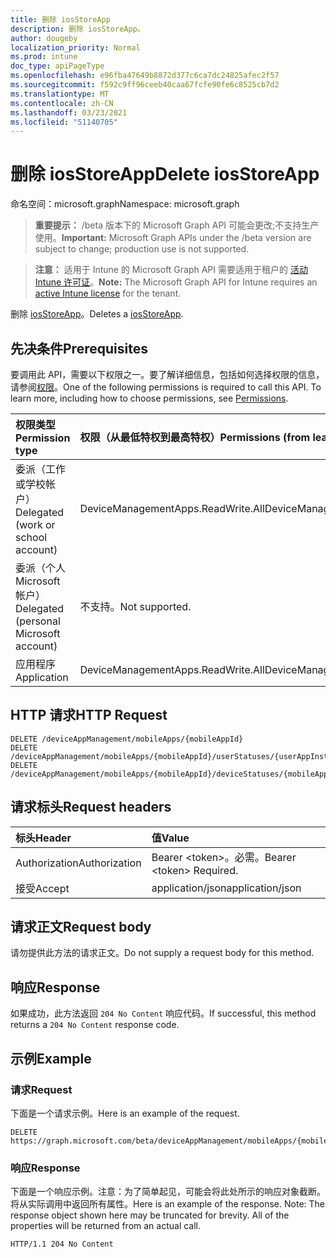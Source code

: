```yaml
---
title: 删除 iosStoreApp
description: 删除 iosStoreApp。
author: dougeby
localization_priority: Normal
ms.prod: intune
doc_type: apiPageType
ms.openlocfilehash: e96fba47649b8872d377c6ca7dc24825afec2f57
ms.sourcegitcommit: f592c9ff96ceeb40caa67fcfe90fe6c8525cb7d2
ms.translationtype: MT
ms.contentlocale: zh-CN
ms.lasthandoff: 03/23/2021
ms.locfileid: "51140705"
---
```

# <a name="delete-iosstoreapp"></a><span data-ttu-id="227c8-103">删除 iosStoreApp</span><span class="sxs-lookup"><span data-stu-id="227c8-103">Delete iosStoreApp</span></span>

<span data-ttu-id="227c8-104">命名空间：microsoft.graph</span><span class="sxs-lookup"><span data-stu-id="227c8-104">Namespace: microsoft.graph</span></span>

> <span data-ttu-id="227c8-105">**重要提示：** /beta 版本下的 Microsoft Graph API 可能会更改;不支持生产使用。</span><span class="sxs-lookup"><span data-stu-id="227c8-105">**Important:** Microsoft Graph APIs under the /beta version are subject to change; production use is not supported.</span></span>

> <span data-ttu-id="227c8-106">**注意：** 适用于 Intune 的 Microsoft Graph API 需要适用于租户的 [活动 Intune 许可证](https://go.microsoft.com/fwlink/?linkid=839381)。</span><span class="sxs-lookup"><span data-stu-id="227c8-106">**Note:** The Microsoft Graph API for Intune requires an [active Intune license](https://go.microsoft.com/fwlink/?linkid=839381) for the tenant.</span></span>

<span data-ttu-id="227c8-107">删除 [iosStoreApp](../resources/intune-apps-iosstoreapp.md)。</span><span class="sxs-lookup"><span data-stu-id="227c8-107">Deletes a [iosStoreApp](../resources/intune-apps-iosstoreapp.md).</span></span>

## <a name="prerequisites"></a><span data-ttu-id="227c8-108">先决条件</span><span class="sxs-lookup"><span data-stu-id="227c8-108">Prerequisites</span></span>
<span data-ttu-id="227c8-p101">要调用此 API，需要以下权限之一。要了解详细信息，包括如何选择权限的信息，请参阅[权限](/graph/permissions-reference)。</span><span class="sxs-lookup"><span data-stu-id="227c8-p101">One of the following permissions is required to call this API. To learn more, including how to choose permissions, see [Permissions](/graph/permissions-reference).</span></span>

|<span data-ttu-id="227c8-111">权限类型</span><span class="sxs-lookup"><span data-stu-id="227c8-111">Permission type</span></span>|<span data-ttu-id="227c8-112">权限（从最低特权到最高特权）</span><span class="sxs-lookup"><span data-stu-id="227c8-112">Permissions (from least to most privileged)</span></span>|
|:---|:---|
|<span data-ttu-id="227c8-113">委派（工作或学校帐户）</span><span class="sxs-lookup"><span data-stu-id="227c8-113">Delegated (work or school account)</span></span>|<span data-ttu-id="227c8-114">DeviceManagementApps.ReadWrite.All</span><span class="sxs-lookup"><span data-stu-id="227c8-114">DeviceManagementApps.ReadWrite.All</span></span>|
|<span data-ttu-id="227c8-115">委派（个人 Microsoft 帐户）</span><span class="sxs-lookup"><span data-stu-id="227c8-115">Delegated (personal Microsoft account)</span></span>|<span data-ttu-id="227c8-116">不支持。</span><span class="sxs-lookup"><span data-stu-id="227c8-116">Not supported.</span></span>|
|<span data-ttu-id="227c8-117">应用程序</span><span class="sxs-lookup"><span data-stu-id="227c8-117">Application</span></span>|<span data-ttu-id="227c8-118">DeviceManagementApps.ReadWrite.All</span><span class="sxs-lookup"><span data-stu-id="227c8-118">DeviceManagementApps.ReadWrite.All</span></span>|

## <a name="http-request"></a><span data-ttu-id="227c8-119">HTTP 请求</span><span class="sxs-lookup"><span data-stu-id="227c8-119">HTTP Request</span></span>
<!-- {
  "blockType": "ignored"
}
-->
``` http
DELETE /deviceAppManagement/mobileApps/{mobileAppId}
DELETE /deviceAppManagement/mobileApps/{mobileAppId}/userStatuses/{userAppInstallStatusId}/app
DELETE /deviceAppManagement/mobileApps/{mobileAppId}/deviceStatuses/{mobileAppInstallStatusId}/app
```

## <a name="request-headers"></a><span data-ttu-id="227c8-120">请求标头</span><span class="sxs-lookup"><span data-stu-id="227c8-120">Request headers</span></span>
|<span data-ttu-id="227c8-121">标头</span><span class="sxs-lookup"><span data-stu-id="227c8-121">Header</span></span>|<span data-ttu-id="227c8-122">值</span><span class="sxs-lookup"><span data-stu-id="227c8-122">Value</span></span>|
|:---|:---|
|<span data-ttu-id="227c8-123">Authorization</span><span class="sxs-lookup"><span data-stu-id="227c8-123">Authorization</span></span>|<span data-ttu-id="227c8-124">Bearer &lt;token&gt;。必需。</span><span class="sxs-lookup"><span data-stu-id="227c8-124">Bearer &lt;token&gt; Required.</span></span>|
|<span data-ttu-id="227c8-125">接受</span><span class="sxs-lookup"><span data-stu-id="227c8-125">Accept</span></span>|<span data-ttu-id="227c8-126">application/json</span><span class="sxs-lookup"><span data-stu-id="227c8-126">application/json</span></span>|

## <a name="request-body"></a><span data-ttu-id="227c8-127">请求正文</span><span class="sxs-lookup"><span data-stu-id="227c8-127">Request body</span></span>
<span data-ttu-id="227c8-128">请勿提供此方法的请求正文。</span><span class="sxs-lookup"><span data-stu-id="227c8-128">Do not supply a request body for this method.</span></span>

## <a name="response"></a><span data-ttu-id="227c8-129">响应</span><span class="sxs-lookup"><span data-stu-id="227c8-129">Response</span></span>
<span data-ttu-id="227c8-130">如果成功，此方法返回 `204 No Content` 响应代码。</span><span class="sxs-lookup"><span data-stu-id="227c8-130">If successful, this method returns a `204 No Content` response code.</span></span>

## <a name="example"></a><span data-ttu-id="227c8-131">示例</span><span class="sxs-lookup"><span data-stu-id="227c8-131">Example</span></span>

### <a name="request"></a><span data-ttu-id="227c8-132">请求</span><span class="sxs-lookup"><span data-stu-id="227c8-132">Request</span></span>
<span data-ttu-id="227c8-133">下面是一个请求示例。</span><span class="sxs-lookup"><span data-stu-id="227c8-133">Here is an example of the request.</span></span>
``` http
DELETE https://graph.microsoft.com/beta/deviceAppManagement/mobileApps/{mobileAppId}
```

### <a name="response"></a><span data-ttu-id="227c8-134">响应</span><span class="sxs-lookup"><span data-stu-id="227c8-134">Response</span></span>
<span data-ttu-id="227c8-p102">下面是一个响应示例。注意：为了简单起见，可能会将此处所示的响应对象截断。将从实际调用中返回所有属性。</span><span class="sxs-lookup"><span data-stu-id="227c8-p102">Here is an example of the response. Note: The response object shown here may be truncated for brevity. All of the properties will be returned from an actual call.</span></span>
``` http
HTTP/1.1 204 No Content
```




